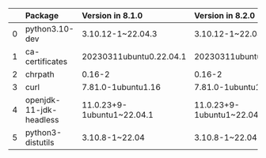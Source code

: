 <!-- markdown-link-check-disable -->

|    | Package                 | Version in 8.1.0           | Version in 8.2.0           | Status   |
|---:|:------------------------|:---------------------------|:---------------------------|:---------|
|  0 | python3.10-dev          | 3.10.12-1~22.04.3          | 3.10.12-1~22.04.4          | UPDATED  |
|  1 | ca-certificates         | 20230311ubuntu0.22.04.1    | 20230311ubuntu0.22.04.1    |          |
|  2 | chrpath                 | 0.16-2                     | 0.16-2                     |          |
|  3 | curl                    | 7.81.0-1ubuntu1.16         | 7.81.0-1ubuntu1.16         |          |
|  4 | openjdk-11-jdk-headless | 11.0.23+9-1ubuntu1~22.04.1 | 11.0.23+9-1ubuntu1~22.04.1 |          |
|  5 | python3-distutils       | 3.10.8-1~22.04             | 3.10.8-1~22.04             |          |